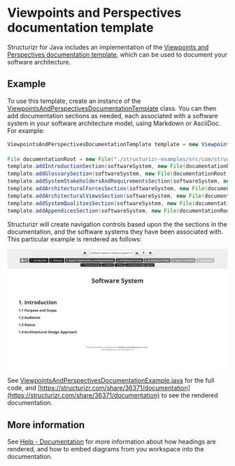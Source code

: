 # Viewpoints and Perspectives documentation template

Structurizr for Java includes an implementation of the [Viewpoints and Perspectives documentation template](http://www.viewpoints-and-perspectives.info), which can be used to document your software architecture.

## Example

To use this template, create an instance of the [ViewpointsAndPerspectivesDocumentationTemplate](https://github.com/structurizr/java/blob/master/structurizr-core/src/com/structurizr/documentation/ViewpointsAndPerspectivesDocumentationTemplate.java) class.
You can then add documentation sections as needed, each associated with a software system in your software architecture model, using Markdown or AsciiDoc. For example:

```java
ViewpointsAndPerspectivesDocumentationTemplate template = new ViewpointsAndPerspectivesDocumentationTemplate(workspace);

File documentationRoot = new File("./structurizr-examples/src/com/structurizr/example/documentation/viewpointsandperspectives/markdown");
template.addIntroductionSection(softwareSystem, new File(documentationRoot, "01-introduction.md"));
template.addGlossarySection(softwareSystem, new File(documentationRoot, "02-glossary.md"));
template.addSystemStakeholdersAndRequirementsSection(softwareSystem, new File(documentationRoot, "03-system-stakeholders-and-requirements.md"));
template.addArchitecturalForcesSection(softwareSystem, new File(documentationRoot, "04-architectural-forces.md"));
template.addArchitecturalViewsSection(softwareSystem, new File(documentationRoot, "05-architectural-views"));
template.addSystemQualitiesSection(softwareSystem, new File(documentationRoot, "06-system-qualities.md"));
template.addAppendicesSection(softwareSystem, new File(documentationRoot, "07-appendices.md"));
```

Structurizr will create navigation controls based upon the the sections in the documentation, and the software systems they have been associated with. This particular example is rendered as follows: 

![Documentation based upon the Viewpoints and Perspectives template](images/documentation-viewpoints-and-perspectives-1.png)

See [ViewpointsAndPerspectivesDocumentationExample.java](https://github.com/structurizr/java/blob/master/structurizr-examples/src/com/structurizr/example/ViewpointsAndPerspectivesDocumentationExample.java) for the full code, and [https://structurizr.com/share/36371/documentation](https://structurizr.com/share/36371/documentation) to see the rendered documentation.

## More information

See [Help - Documentation](https://structurizr.com/help/documentation) for more information about how headings are rendered, and how to embed diagrams from you workspace into the documentation.